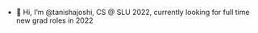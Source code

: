 - 👋 Hi, I’m @tanishajoshi, CS @ SLU 2022, currently looking for full time new grad roles in 2022

<!---
jtanisha-ee/jtanisha-ee is a ✨ special ✨ repository because its `README.md` (this file) appears on your GitHub profile.
You can click the Preview link to take a look at your changes.
--->
